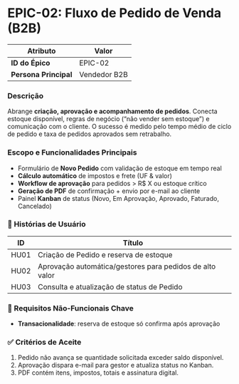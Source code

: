 # EPIC-02: Fluxo de Pedido de Venda (B2B)

| **Atributo**           | **Valor**                 |
|------------------------|---------------------------|
| **ID do Épico**        | EPIC-02                  |
| **Persona Principal**  | Vendedor B2B             |

### Descrição
Abrange **criação, aprovação e acompanhamento de pedidos**. Conecta estoque disponível, regras de negócio (“não vender sem estoque”) e comunicação com o cliente. O sucesso é medido pelo tempo médio de ciclo de pedido e taxa de pedidos aprovados sem retrabalho.

### Escopo e Funcionalidades Principais
- Formulário de **Novo Pedido** com validação de estoque em tempo real  
- **Cálculo automático** de impostos e frete (UF & valor)  
- **Workflow de aprovação** para pedidos > R$ X ou estoque crítico  
- **Geração de PDF** de confirmação + envio por e-mail ao cliente  
- Painel **Kanban** de status (Novo, Em Aprovação, Aprovado, Faturado, Cancelado)

### 📜 Histórias de Usuário
| ID  | Título                                                                            |
|-----|-----------------------------------------------------------------------------------|
| HU01 | Criação de Pedido e reserva de estoque                                           |
| HU02 | Aprovação automática/gestores para pedidos de alto valor                         |
| HU03 | Consulta e atualização de status de Pedido                                       |

### 🚀 Requisitos Não-Funcionais Chave
- **Transacionalidade**: reserva de estoque só confirma após aprovação  

### ✅ Critérios de Aceite
1. Pedido não avança se quantidade solicitada exceder saldo disponível.  
2. Aprovação dispara e-mail para gestor e atualiza status no Kanban.  
3. PDF contém itens, impostos, totais e assinatura digital.

